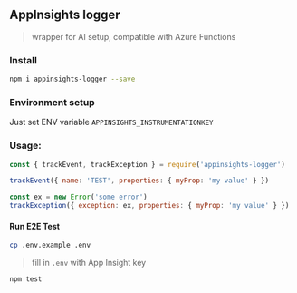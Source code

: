 ## AppInsights logger
> wrapper for AI setup, compatible with Azure Functions

### Install
```sh
npm i appinsights-logger --save
```

### Environment setup
Just set ENV variable `APPINSIGHTS_INSTRUMENTATIONKEY`

### Usage:
```js
const { trackEvent, trackException } = require('appinsights-logger')

trackEvent({ name: 'TEST', properties: { myProp: 'my value' } })

const ex = new Error('some error')
trackException({ exception: ex, properties: { myProp: 'my value' } })
```


#### Run E2E Test

```sh
cp .env.example .env
```
> fill in `.env` with App Insight key

```sh
npm test
```

